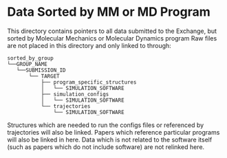 # Data Sorted by MM or MD Program

This directory contains pointers to all data submitted to the Exchange, but sorted by Molecular 
Mechanics or Molecular Dynamics program
Raw files are not placed in this directory and only linked to through:
```
sorted_by_group
└──GROUP_NAME
   └──SUBMISSION_ID
       └── TARGET
           ├── program_specific_structures
           │   └── SIMULATION_SOFTWARE
           ├── simulation_configs
           │   └── SIMULATION_SOFTWARE
           └── trajectories
               └── SIMULATION_SOFTWARE
``` 

Structures which are needed to run the configs files or referenced by trajectories will also be linked.
Papers which reference particular programs will also be linked in here. 
Data which is not related to the software itself (such as papers which do not include software) are not relinked here.
